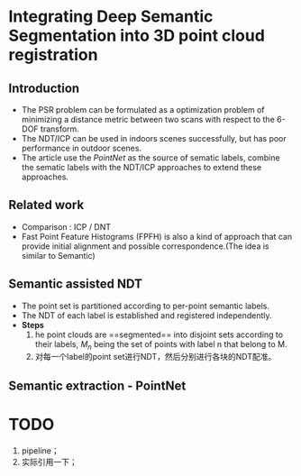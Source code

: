 # Integrating Deep Semantic Segmentation into 3D point cloud registration

## Introduction

- The PSR problem can be formulated as a optimization problem of minimizing a distance metric between two scans with respect to the 6-DOF transform.
- The NDT/ICP can be used in indoors scenes successfully, but has poor performance in outdoor scenes.
- The article use the *PointNet* as the source of sematic labels, combine the sematic labels with the NDT/ICP approaches to extend these approaches.

## Related work

- Comparison : ICP / DNT
- Fast Point Feature Histograms (FPFH) is also a kind of approach that can provide initial alignment and possible correspondence.(The idea is similar to Semantic)

## Semantic assisted NDT

- The point set is partitioned according to per-point semantic labels.
- The NDT of each label is established and registered independently.
- **Steps**
  1. he point clouds are ==segmented== into disjoint sets according to their labels, $M_n$ being the set
     of points with label n that belong to M.
  2. 对每一个label的point set进行NDT，然后分别进行各块的NDT配准。

## Semantic extraction - PointNet



# TODO

1. pipeline；
2. 实际引用一下；